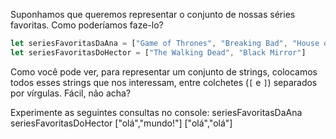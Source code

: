 Suponhamos que queremos representar o conjunto de nossas séries favoritas. Como poderíamos faze-lo?

``` javascript
let seriesFavoritasDaAna = ["Game of Thrones", "Breaking Bad", "House of Cards"];
let seriesFavoritasDoHector = ["The Walking Dead", "Black Mirror"]
```

Como você pode ver, para representar um conjunto de strings, colocamos todos esses strings que nos interessam, entre colchetes (`[` e `]`) separados por vírgulas. Fácil, não acha?

Experimente as seguintes consultas no console:
seriesFavoritasDaAna
seriesFavoritasDoHector
["olá","mundo!"]
["olá","olá"]
